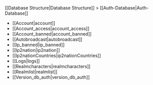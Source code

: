 [[Database Structure|Database Structure]] > [[Auth-Database|Auth-Database]]
* [[Account|account]]
* [[Account_access|account_access]]
* [[Account_banned|account_banned]]
* [[Autobroadcast|autobroadcast]]
* [[Ip_banned|ip_banned]]
* [[Ip2nation|ip2nation]]
* [[Ip2nationCountries|ip2nationCountries]]
* [[Logs|logs]]
* [[Realmcharacters|realmcharacters]]
* [[Realmlist|realmlist]]
* [[Version_db_auth|version_db_auth]]
